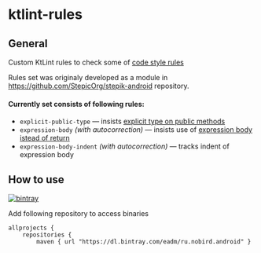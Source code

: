 # ktlint-rules
## General
Custom KtLint rules to check some of [code style rules](https://hackmd.io/@4F6roGkFSHeYx4R4sBs7ew/SyC1DwxNE)

Rules set was originaly developed as a module in https://github.com/StepicOrg/stepik-android repository.

#### Currently set consists of following rules:
- `explicit-public-type` &mdash; insists [explicit type on public methods](https://hackmd.io/@4F6roGkFSHeYx4R4sBs7ew/SyC1DwxNE#Types)
- `expression-body` *(with autocorrection)* &mdash; insists use of [expression body istead of return](https://hackmd.io/@4F6roGkFSHeYx4R4sBs7ew/SyC1DwxNE#Expression-body)
- `expression-body-indent` *(with autocorrection)* &mdash; tracks indent of expression body

## How to use
[ ![bintray](https://api.bintray.com/packages/eadm/ru.nobird.android/ru.nobird.android.ktlint/images/download.svg) ](https://bintray.com/eadm/ru.nobird.android/ru.nobird.android.ktlint)

Add following repository to access binaries 
```groovy=
allprojects {
    repositories {
        maven { url "https://dl.bintray.com/eadm/ru.nobird.android" }
```
